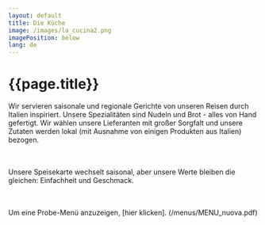 ```yaml
---
layout: default
title: Die Küche
image: /images/la_cucina2.png
imagePosition: below
lang: de
---
```


{{page.title}}
==============

Wir servieren saisonale und regionale Gerichte von unseren Reisen durch Italien inspiriert.
Unsere Spezialitäten sind Nudeln und Brot - alles von Hand gefertigt. Wir wählen unsere Lieferanten mit großer Sorgfalt und unsere Zutaten werden lokal (mit Ausnahme von einigen Produkten aus Italien) bezogen.  

<br> </br>
Unsere Speisekarte wechselt saisonal, aber unsere Werte bleiben die gleichen: Einfachheit und Geschmack.  

<br> </br>
Um eine Probe-Menü anzuzeigen, [hier klicken]. (/menus/MENU_nuova.pdf)
